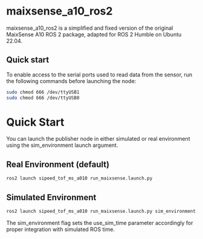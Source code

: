 # maixsense_a10_ros2
maixsense_a10_ros2 is a simplified and fixed version of the original MaixSense A10 ROS 2 package, adapted for ROS 2 Humble on Ubuntu 22.04.

## Quick start
To enable access to the serial ports used to read data from the sensor, run the following commands before launching the node:

```bash
sudo chmod 666 /dev/ttyUSB1
sudo chmod 666 /dev/ttyUSB0
```

# Quick Start
You can launch the publisher node in either simulated or real environment using the sim_environment launch argument.

## Real Environment (default)
```bash
ros2 launch sipeed_tof_ms_a010 run_maixsense.launch.py 
```

## Simulated Environment
```bash
ros2 launch sipeed_tof_ms_a010 run_maixsense.launch.py sim_environment:=true
```

The sim_environment flag sets the use_sim_time parameter accordingly for proper integration with simulated ROS time.
